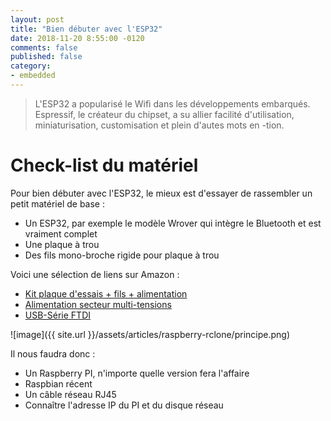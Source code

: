 ```yaml
---
layout: post
title: "Bien débuter avec l'ESP32"
date: 2018-11-20 8:55:00 -0120
comments: false
published: false
category:
- embedded
---
```


> L'ESP32 a popularisé le Wifi dans les développements embarqués. Espressif, le créateur du chipset, a su allier facilité d'utilisation, miniaturisation, customisation et plein d'autes mots en -tion.

# Check-list du matériel

Pour bien débuter avec l'ESP32, le mieux est d'essayer de rassembler un petit matériel de base :

  * Un ESP32, par exemple le modèle Wrover qui intègre le Bluetooth et est vraiment complet
  * Une plaque à trou
  * Des fils mono-broche rigide pour plaque à trou


Voici une sélection de liens sur Amazon :

  * <a target="_blank" href="https://www.amazon.fr/Aihasd-Breadboard-Platine-Compatible-puissance/dp/B00W3GS36W/ref=sr_1_2?ie=UTF8&amp;qid=1542809411&amp;sr=8-2&_encoding=UTF8&tag=manolab-21&linkCode=ur2&linkId=f90302407a47b54b061332c34ff36e61&camp=1642&creative=6746">Kit plaque d'essais + fils + alimentation</a><img src="//ir-fr.amazon-adsystem.com/e/ir?t=manolab-21&l=ur2&o=8" width="1" height="1" border="0" alt="" style="border:none !important; margin:0px !important;" />
  * <a target="_blank" href="https://www.amazon.fr/dalimentation-adaptateur-ordinateur-imprimante-t%C3%A9l%C3%A9copieurs/dp/B00NSEPJBK/ref=sr_1_4?ie=UTF8&amp;qid=1542809917&amp;sr=8-4&_encoding=UTF8&tag=manolab-21&linkCode=ur2&linkId=a9e4a1e52a3fb58671bccbe8218a81a4&camp=1642&creative=6746">Alimentation secteur multi-tensions</a><img src="//ir-fr.amazon-adsystem.com/e/ir?t=manolab-21&l=ur2&o=8" width="1" height="1" border="0" alt="" style="border:none !important; margin:0px !important;" />
  * <a target="_blank" href="https://www.amazon.fr/AZDelivery-Adaptateur-FT232RL-Arduino-Adapter/dp/B01N9RZK6I/ref=sr_1_3?s=computers&amp;ie=UTF8&amp;qid=1542810016&amp;sr=1-3&_encoding=UTF8&tag=manolab-21&linkCode=ur2&linkId=af36232151c460c6f7747a8efc9f23b0&camp=1642&creative=6746">USB-Série FTDI</a><img src="//ir-fr.amazon-adsystem.com/e/ir?t=manolab-21&l=ur2&o=8" width="1" height="1" border="0" alt="" style="border:none !important; margin:0px !important;" />

  

![image]({{ site.url }}/assets/articles/raspberry-rclone/principe.png)

Il nous faudra donc :
  * Un Raspberry PI, n'importe quelle version fera l'affaire
  * Raspbian récent
  * Un câble réseau RJ45
  * Connaître l'adresse IP du PI et du disque réseau

